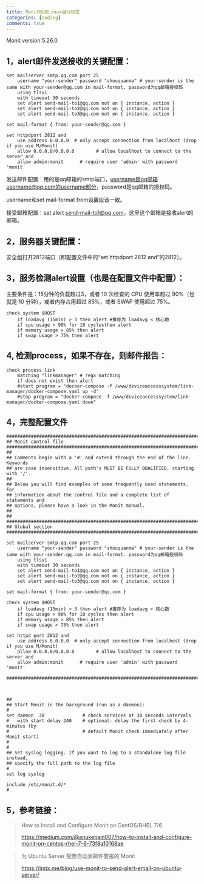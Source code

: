 ```yaml
---
title: Monit检测Linux运行状态
categories: [coding]
comments: true
---
```


Monit version 5.26.0

## 1，alert邮件发送接收的关键配置：

```shell
set mailserver smtp.qq.com port 25
    username "your-sender" password "shouquanma" # your-sender is the same with your-sender@qq.com in mail-format. password为qq邮箱授权码
    using tlsv1
    with timeout 30 seconds
    set alert send-mail-to1@qq.com not on { instance, action } 
    set alert send-mail-to2@qq.com not on { instance, action } 
    set alert send-mail-to3@qq.com not on { instance, action }

set mail-format { from: your-sender@qq.com }
 
set httpdport 2812 and
    use address 0.0.0.0  # only accept connection from localhost (drop if you use M/Monit)
    allow 0.0.0.0/0.0.0.0        # allow localhost to connect to the server and
    allow admin:monit      # require user 'admin' with password 'monit'
```

发送邮件配置：用的是qq邮箱的smtp端口，username是qq邮箱username@qq.com的username部分，password是qq邮箱的授权码。

username和set mail-format from设置应该一致。

接受邮箱配置：set alert send-mail-to1@qq.com，这里这个邮箱是接收alert的邮箱。

## 2，服务器关键配置：

安全组打开2812端口（即配置文件中的“set httpdport 2812 and”的2812）。

## 3，服务检测alert设置（也是在配置文件中配置）：

主要条件是：15分钟的负载超过3，或者 10 次检查的 CPU 使用率超过 90%（也就是 10 分钟），或者内存占用超过 85%，或者 SWAP 使用超过 75%。

```shell
check system $HOST
    if loadavg (15min) > 3 then alert #推荐为 loadavg < 核心数
    if cpu usage > 90% for 10 cyclesthen alert
    if memory usage > 85% then alert
    if swap usage > 75% then alert
```

## 4, 检测process，如果不存在，则邮件报告：

```shell
check process link
    matching "linkmanager" # regx matching
    if does not exist then alert
    #start program = "docker-compose -f /www/deviceaccesssystem/link-manager/docker-compose.yaml up -d"
    #stop program = "docker-compose -f /www/deviceaccesssystem/link-manager/docker-compose.yaml down"
```

## 4，完整配置文件
```shell
###############################################################################
## Monit control file
###############################################################################
##
## Comments begin with a '#' and extend through the end of the line. Keywords
## are case insensitive. All path's MUST BE FULLY QUALIFIED, starting with '/'.
##
## Below you will find examples of some frequently used statements. For
## information about the control file and a complete list of statements and
## options, please have a look in the Monit manual.
##
##
###############################################################################
## Global section
###############################################################################

set mailserver smtp.qq.com port 25
    username "your-sender" password "shouquanma" # your-sender is the same with your-sender.qq.com in mail-format. password为qq邮箱授权码
    using tlsv1
    with timeout 30 seconds
    set alert send-mail-to1@qq.com not on { instance, action } 
    set alert send-mail-to2@qq.com not on { instance, action } 
    set alert send-mail-to3@qq.com not on { instance, action }

set mail-format { from: your-sender@qq.com }

check system $HOST
    if loadavg (15min) > 3 then alert #推荐为 loadavg < 核心数
    if cpu usage > 90% for 10 cycles then alert
    if memory usage > 85% then alert
    if swap usage > 75% then alert

set httpd port 2812 and
    use address 0.0.0.0  # only accept connection from localhost (drop if you use M/Monit)
    allow 0.0.0.0/0.0.0.0        # allow localhost to connect to the server and
    allow admin:monit      # require user 'admin' with password 'monit'

###############################################################################



##
## Start Monit in the background (run as a daemon):
#
set daemon  30              # check services at 30 seconds intervals
#   with start delay 240    # optional: delay the first check by 4-minutes (by
#                           # default Monit check immediately after Monit start)
#
#
## Set syslog logging. If you want to log to a standalone log file instead,
## specify the full path to the log file
#
set log syslog

include /etc/monit.d/*
#

```


## 5，参考链接：
> How to Install and Configure Monit on CentOS/RHEL 7/6
>
> https://medium.com/@anuketjain007/how-to-install-and-configure-monit-on-centos-rhel-7-6-73f8a10168ae

> 为 Ubuntu Server 配置自动发邮件警报的 Monit
>
> https://imtx.me/blog/use-monit-to-send-alert-email-on-ubuntu-server/
